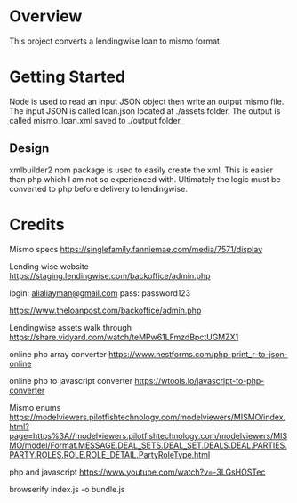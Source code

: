 # Overview

This project converts a lendingwise loan to mismo format. 

# Getting Started

Node is used to read an input JSON object then write an output mismo file. The input JSON is called loan.json located at ./assets folder. The output is called mismo_loan.xml saved to ./output folder.

## Design

xmlbuilder2 npm package is used to easily create the xml. This is easier than php which I am not so experienced with. Ultimately the logic must be converted to php before delivery to lendingwise.



# Credits

Mismo specs https://singlefamily.fanniemae.com/media/7571/display

Lending wise website  https://staging.lendingwise.com/backoffice/admin.php


login: alialiayman@gmail.com
pass:  password123


https://www.theloanpost.com/backoffice/admin.php


Lendingwise assets walk through  https://share.vidyard.com/watch/teMPw61LFmzdBpctUGMZX1


online php array converter  https://www.nestforms.com/php-print_r-to-json-online

online php to javascript converter https://wtools.io/javascript-to-php-converter

Mismo enums https://modelviewers.pilotfishtechnology.com/modelviewers/MISMO/index.html?page=https%3A//modelviewers.pilotfishtechnology.com/modelviewers/MISMO/model/Format.MESSAGE.DEAL_SETS.DEAL_SET.DEALS.DEAL.PARTIES.PARTY.ROLES.ROLE.ROLE_DETAIL.PartyRoleType.html

php and javascript https://www.youtube.com/watch?v=-3LGsHOSTec

browserify index.js -o bundle.js